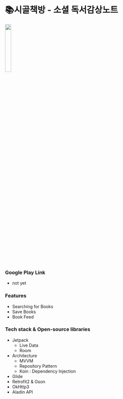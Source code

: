 # 📚시골책방 - 소셜 독서감상노트

<img src="https://user-images.githubusercontent.com/39892463/78905817-8230dc00-7ab9-11ea-884c-ec90da5db993.png" width="20%"/>

### Google Play Link
 - not yet

### Features
 - Searching for Books
 - Save Books
 - Book Feed

### Tech stack & Open-source libraries
 - Jetpack
   - Live Data
   - Room
 - Architecture 
   - MVVM
   - Repository Pattern
   - Koin : Dependency Injection
 - Glide
 - Retrofit2 & Gson
 - OkHttp3
 - Aladin API
